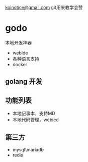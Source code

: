 koinotice@gmail.com
git用来教学会赞
# godo
本地开发神器
- webide
- 各种语言支持
- docker
  
## golang 开发
## 功能列表
- 本地记事本，支持MD
- 本地代码管理，webied


## 第三方
- mysql\mariadb
- redis
